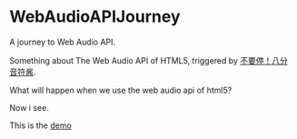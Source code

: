 # WebAudioAPIJourney

A journey to Web Audio API.

Something about The Web Audio API of HTML5, triggered by [不要停！八分音符酱](https://baike.baidu.com/item/%E4%B8%8D%E8%A6%81%E5%81%9C%EF%BC%81%E5%85%AB%E5%88%86%E9%9F%B3%E7%AC%A6%E9%85%B1).

What will happen when we use the web audio api of html5?

Now i see.

This is the [demo](https://audio-of-liwb.oss-cn-shenzhen.aliyuncs.com/WebAudioAPIJourney.html)
